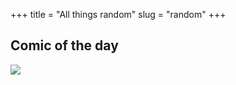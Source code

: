 +++ title = "All things random" slug = "random" +++

## Comic of the day

![](https://github.com/maibennett/website_github/tree/master/exampleSite/static/images/pigeon.png)
